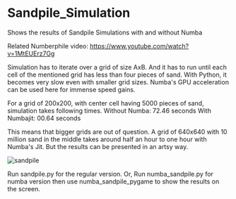 # Sandpile_Simulation
Shows the results of Sandpile Simulations with and without Numba

Related Numberphile video: https://www.youtube.com/watch?v=1MtEUErz7Gg

Simulation has to iterate over a grid of size AxB. And it has to run until each cell of the mentioned grid has less than four pieces of sand.
With Python, it becomes very slow even with smaller grid sizes. Numba's GPU acceleration can be used here for immense speed gains.

For a grid of 200x200, with center cell having 5000 pieces of sand, simulation takes following times.
Without Numba: 72.46 seconds
With Numbajit: 00.64 seconds

This means that bigger grids are out of question. A grid of 640x640 with 10 million sand in the middle takes around half an hour to one hour with Numba's Jit.
But the results can be presented in an artsy way.

![sandpile](https://github.com/HanTheDestroyer/Sandpile_Simulation/assets/123021973/c27729f7-c242-46e6-bbf3-7fd4ac5bab4d)

Run sandpile.py for the regular version. Or,
Run numba_sandpile.py for numba version then use numba_sandpile_pygame to show the results on the screen.
